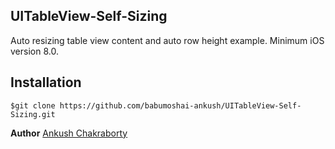 ## UITableView-Self-Sizing
Auto resizing table view content and auto row height example. Minimum iOS version 8.0.

## Installation
```
$git clone https://github.com/babumoshai-ankush/UITableView-Self-Sizing.git
```

**Author**
[Ankush Chakraborty](https://github.com/babumoshai-ankush/)
